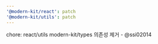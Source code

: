 ```yaml
---
'@modern-kit/react': patch
'@modern-kit/utils': patch
---
```


chore: react/utils modern-kit/types 의존성 제거 - @ssi02014
